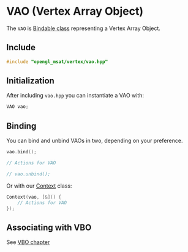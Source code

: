 # VAO (Vertex Array Object)

The ``VAO`` is [Bindable class](/context/context) representing a Vertex Array Object.

## Include
````c++
#include "opengl_msat/vertex/vao.hpp"
````

## Initialization
After including ``vao.hpp`` you can instantiate a VAO with:

````c++
VAO vao;
````

## Binding
You can bind and unbind VAOs in two, depending on your preference.

````c++
vao.bind();

// Actions for VAO

// vao.unbind();
````

Or with our [Context](/context/context) class:

````c++
Context(vao, [&]() {
    // Actions for VAO
});
````

## Associating with VBO
See [VBO chapter](/vertex/vbo)